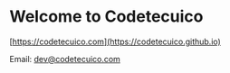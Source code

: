 # Welcome to Codetecuico

[https://codetecuico.com](https://codetecuico.github.io)

Email: dev@codetecuico.com

